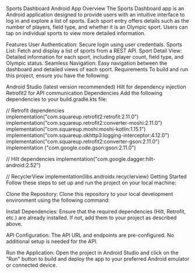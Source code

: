 Sports Dashboard Android App
Overview
The Sports Dashboard app is an Android application designed to provide users with an intuitive interface to log in and explore a list of sports. Each sport entry offers details such as the number of players, field type, and whether it is an Olympic sport. Users can tap on individual sports to view more detailed information.

Features
User Authentication: Secure login using user credentials.
Sports List: Fetch and display a list of sports from a REST API.
Sport Detail View: Detailed information for each sport, including player count, field type, and Olympic status.
Seamless Navigation: Easy navigation between the dashboard and detailed views of each sport.
Requirements
To build and run this project, ensure you have the following:

Android Studio (latest version recommended)
Hilt for dependency injection
Retrofit2 for API communication
Dependencies
Add the following dependencies to your build.gradle.kts file:

// Retrofit dependencies
implementation("com.squareup.retrofit2:retrofit:2.11.0")
implementation("com.squareup.retrofit2:converter-moshi:2.11.0")
implementation("com.squareup.moshi:moshi-kotlin:1.15.1")
implementation("com.squareup.okhttp3:logging-interceptor:4.12.0")
implementation("com.squareup.retrofit2:converter-gson:2.11.0")
implementation ("com.google.code.gson:gson:2.11.0")

// Hilt dependencies
implementation("com.google.dagger:hilt-android:2.52")

// RecyclerView
implementation(libs.androidx.recyclerview)
Getting Started
Follow these steps to set up and run the project on your local machine:

Clone the Repository:
Clone this repository to your local development environment using the following command:

Install Dependencies:
Ensure that the required dependencies (Hilt, Retrofit, etc.) are already installed. If not, add them to your project as described above.

API Configuration:
The API URL and endpoints are pre-configured. No additional setup is needed for the API.

Run the Application:
Open the project in Android Studio and click on the "Run" button to build and deploy the app to your preferred Android emulator or connected device.
